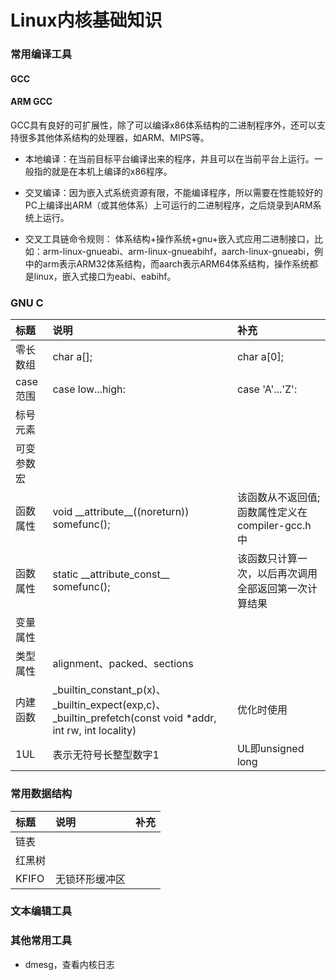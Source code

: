 # Linux内核基础知识

### 常用编译工具
#### GCC
#### ARM GCC

GCC具有良好的可扩展性，除了可以编译x86体系结构的二进制程序外，还可以支持很多其他体系结构的处理器，如ARM、MIPS等。

* 本地编译：在当前目标平台编译出来的程序，并且可以在当前平台上运行。一般指的就是在本机上编译的x86程序。

* 交叉编译：因为嵌入式系统资源有限，不能编译程序，所以需要在性能较好的PC上编译出ARM（或其他体系）上可运行的二进制程序，之后烧录到ARM系统上运行。

* 交叉工具链命令规则：
体系结构+操作系统+gnu+嵌入式应用二进制接口，比如：arm-linux-gnueabi、arm-linux-gnueabihf，aarch-linux-gnueabi，例中的arm表示ARM32体系结构，而aarch表示ARM64体系结构，操作系统都是linux，嵌入式接口为eabi、eabihf。


### GNU C
|标题|说明|补充|
|:-|:-|:-|
|零长数组|char a[];|char a[0];|
|case范围|case low...high:|case 'A'...'Z':|
|标号元素|
|可变参数宏|
|函数属性|void \_\_attribute\_\_((noreturn)) somefunc();|该函数从不返回值;函数属性定义在compiler-gcc.h中|
|函数属性|static \_\_attribute\_const\_\_ somefunc();|该函数只计算一次，以后再次调用全部返回第一次计算结果|
|变量属性|
|类型属性|alignment、packed、sections||
|内建函数|\_builtin_constant_p(x)、\_builtin_expect(exp,c)、\_builtin_prefetch(const void \*addr, int rw, int locality)|优化时使用|
|1UL|表示无符号长整型数字1|UL即unsigned long|
### 常用数据结构
|标题|说明|补充|
|:-|:-|:-|
|链表|
|红黑树|
|KFIFO|无锁环形缓冲区|

### 文本编辑工具

### 其他常用工具
* dmesg，查看内核日志
